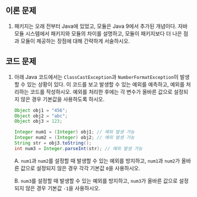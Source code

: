 ## 이론 문제
1. 패키지는 오래 전부터 Java에 있었고, 모듈은 Java 9에서 추가된 개념이다. 자바 모듈 시스템에서 패키지와 모듈의 차이를 설명하고, 모듈이 패키지보다 더 나은 점과 모듈이 제공하는 장점에 대해 간략하게 서술하시오.

   


## 코드 문제
1. 아래 Java 코드에서는 `ClassCastException`과 `NumberFormatException`이 발생할 수 있는 상황이 있다. 이 코드를 보고 발생할 수 있는 예외를 예측하고, 예외를 처리하는 코드를 작성하시오. 예외를 처리한 후에는 각 변수가 올바른 값으로 설정되지 않은 경우 기본값을 사용하도록 하시오.
    
    ```java
    Object obj1 = "456";
    Object obj2 = "abc";
    Object obj3 = 123;
    
    Integer num1 = (Integer) obj1; // 예외 발생 가능
    Integer num2 = (Integer) obj2; // 예외 발생 가능
    String str = obj3.toString();
    int num3 = Integer.parseInt(str); // 예외 발생 가능
    ```
    
    A. `num1`과 `num2`를 설정할 때 발생할 수 있는 예외를 방지하고, `num1`과 `num2`가 올바른 값으로 설정되지 않은 경우 각각 기본값 `0`을 사용하시오.
    
    B. `num3`를 설정할 때 발생할 수 있는 예외를 방지하고, `num3`가 올바른 값으로 설정되지 않은 경우 기본값 `-1`을 사용하시오.
